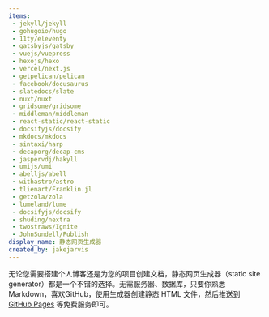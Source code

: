 ```yaml
---
items:
 - jekyll/jekyll
 - gohugoio/hugo
 - 11ty/eleventy
 - gatsbyjs/gatsby
 - vuejs/vuepress
 - hexojs/hexo
 - vercel/next.js
 - getpelican/pelican
 - facebook/docusaurus
 - slatedocs/slate
 - nuxt/nuxt
 - gridsome/gridsome
 - middleman/middleman
 - react-static/react-static
 - docsifyjs/docsify
 - mkdocs/mkdocs
 - sintaxi/harp
 - decaporg/decap-cms
 - jaspervdj/hakyll
 - umijs/umi
 - abelljs/abell
 - withastro/astro
 - tlienart/Franklin.jl
 - getzola/zola
 - lumeland/lume
 - docsifyjs/docsify
 - shuding/nextra
 - twostraws/Ignite
 - JohnSundell/Publish
display_name: 静态网页生成器
created_by: jakejarvis
---
```

无论您需要搭建个人博客还是为您的项目创建文档，静态网页生成器（static site generator）都是一个不错的选择。无需服务器、数据库，只要你熟悉 Markdown，喜欢GitHub，使用生成器创建静态 HTML 文件，然后推送到  [GitHub Pages](https://pages.github.com/) 等免费服务即可。
